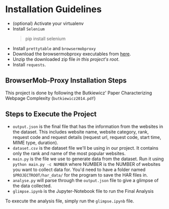 

# Installation Guidelines
- (optional) Activate your virtualenv
- Install `Selenium`
    > pip install selenium
- Install `prettytable` and `browsermobproxy`
- Download the browsermobproxy executables from [here](https://bmp.lightbody.net/).
- Unzip the downloaded zip file *in this project's root*.
- Install `requests`.
## BrowserMob-Proxy Installation Steps


This project is done by following the Butkiewicz' Paper Characterizing Webpage Complexity (`butkiewicz2014.pdf`)
## Steps to Execute the Project
- `output.json` is the final file that has the information from the websites in the dataset. This includes website name, website category, rank, request code and request details (request url, request code, start time, MIME type, duration).
- `dataset.csv` is the dataset file we'll be using in our project. It contains only the rank and name of the most popular websites.
- `main.py` is the file we use to generate data from the dataset. Run it using `python main.py -c NUMBER` where NUMBER is the NUMBER of websites you want to collect data for. You'd need to have a folder named `$PROJECTROOT/har_data/` for the program to save the HAR files in. 
- `analyse.py` will parse through the `output.json` file to give a glimpse of the data collected.
- `glimpse.ipynb` is the Jupyter-Notebook file to run the Final Analysis

To execute the analysis file, simply run the `glimpse.ipynb` file. 
